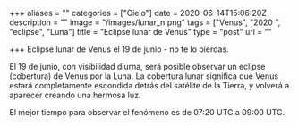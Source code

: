 +++
aliases = ""
categories = ["Cielo"]
date = 2020-06-14T15:06:20Z
description = ""
image = "/images/lunar_n.png"
tags = ["Venus", "2020 ", "eclipse", "Luna"]
title = "Eclipse lunar de Venus"
type = "post"
url = ""

+++
Eclipse lunar de Venus el 19 de junio - no te lo pierdas.  
  
El 19 de junio, con visibilidad diurna, será posible observar un eclipse (cobertura) de Venus por la Luna. La cobertura lunar significa que Venus estará completamente escondida detrás del satélite de la Tierra, y volverá a aparecer creando una hermosa luz.  
  
El mejor tiempo para observar el fenómeno es de 07:20 UTC a 09:00 UTC.